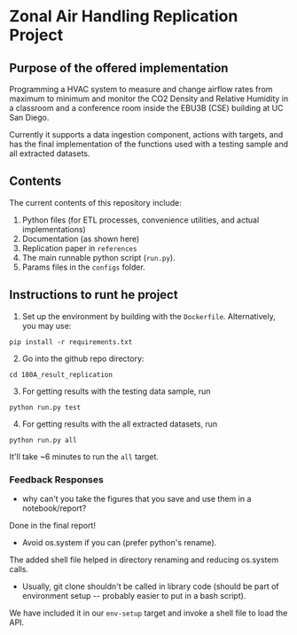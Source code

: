 # Zonal Air Handling Replication Project

## Purpose of the offered implementation
Programming a HVAC system to measure and change airflow rates from maximum to minimum and monitor the CO2 Density and Relative Humidity in a classroom and a conference room inside the EBU3B (CSE) building at UC San Diego.

Currently it supports a data ingestion component, actions with targets, and has the final implementation of the functions used with a testing sample and all extracted datasets.

## Contents
The current contents of this repository include:
1. Python files (for ETL processes, convenience utilities, and actual implementations)
2. Documentation (as shown here)
3. Replication paper in `references`
4. The main runnable python script (`run.py`). 
5. Params files in the `configs` folder.

## Instructions to runt he project

1. Set up the environment by building with the `Dockerfile`. Alternatively, you may use:

`pip install -r requirements.txt`

2. Go into the github repo directory:

`cd 180A_result_replication`

3. For getting results with the testing data sample, run

`python run.py test`

4. For getting results with the all extracted datasets, run

`python run.py all`

It'll take ~6 minutes to run the `all` target.

### Feedback Responses

* why can't you take the figures that you save and use them in a notebook/report?

Done in the final report!

* Avoid os.system if you can (prefer python's rename).

The added shell file helped in directory renaming and reducing os.system calls. 

* Usually, git clone shouldn't be called in library code (should be part of environment setup -- probably easier to put in a bash script).

We have included it in our `env-setup` target and invoke a shell file to load the API.
